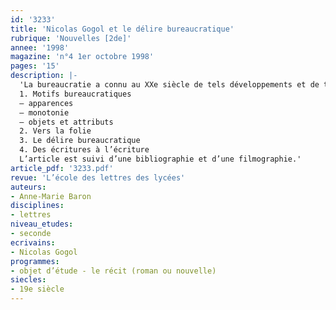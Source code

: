 ```yaml
---
id: '3233'
title: 'Nicolas Gogol et le délire bureaucratique'
rubrique: 'Nouvelles [2de]'
annee: '1998'
magazine: 'n°4 1er octobre 1998'
pages: '15'
description: |-
  'La bureaucratie a connu au XXe siècle de tels développements et de telles conséquences que l’œuvre de Gogol semble préfigurer ses délires.
  1. Motifs bureaucratiques
  – apparences
  – monotonie
  – objets et attributs
  2. Vers la folie
  3. Le délire bureaucratique
  4. Des écritures à l’écriture
  L’article est suivi d’une bibliographie et d’une filmographie.'
article_pdf: '3233.pdf'
revue: 'L’école des lettres des lycées'
auteurs:
- Anne-Marie Baron
disciplines:
- lettres
niveau_etudes:
- seconde
ecrivains:
- Nicolas Gogol
programmes:
- objet d’étude - le récit (roman ou nouvelle)
siecles:
- 19e siècle
---
```

